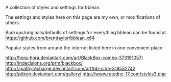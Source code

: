 A collection of styles and settings for bblean.

The settings and styles here on this page are my own, or modifications of others. 

Backups/originals/defaults of settings for everything bblean can be found at https://github.com/brenttaylor/bblean_x64

Popular styles from around the internet listed here in one convenient place:

http://hora-hora.deviantart.com/art/BlackBox-combo-373191057)
http://indecisions.org/prm/blackbox/
http://apathyrecharge.deviantart.com/art/bb-crim-318532742
http://pitkon.deviantart.com/gallery/
http://www.ratednc-17.com/styles3.php
